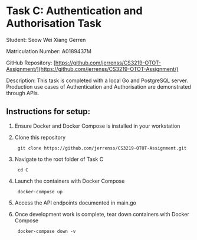 # Task C: Authentication and Authorisation Task

Student: Seow Wei Xiang Gerren

Matriculation Number: A0189437M

GitHub Repository: [https://github.com/jerrenss/CS3219-OTOT-Assignment/](https://github.com/jerrenss/CS3219-OTOT-Assignment/)

Description: This task is completed with a local Go and PostgreSQL server. Production use cases of Authentication and Authorisation are demonstrated through APIs.

## Instructions for setup:
1. Ensure Docker and Docker Compose is installed in your workstation
2. Clone this repository
  
        git clone https://github.com/jerrenss/CS3219-OTOT-Assignment.git

3. Navigate to the root folder of Task C

        cd C
    
4. Launch the containers with Docker Compose

        docker-compose up

5. Access the API endpoints documented in main.go
6. Once development work is complete, tear down containers with Docker Compose

        docker-compose down -v